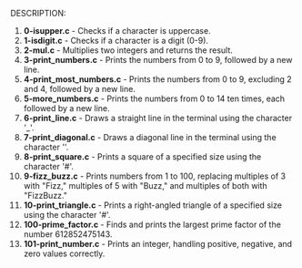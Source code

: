 DESCRIPTION:

1. **0-isupper.c** - Checks if a character is uppercase.
2. **1-isdigit.c** - Checks if a character is a digit (0-9).
3. **2-mul.c** - Multiplies two integers and returns the result.
4. **3-print_numbers.c** - Prints the numbers from 0 to 9, followed by a new line.
5. **4-print_most_numbers.c** - Prints the numbers from 0 to 9, excluding 2 and 4, followed by a new line.
6. **5-more_numbers.c** - Prints the numbers from 0 to 14 ten times, each followed by a new line.
7. **6-print_line.c** - Draws a straight line in the terminal using the character '_'.
8. **7-print_diagonal.c** - Draws a diagonal line in the terminal using the character '\'.
9. **8-print_square.c** - Prints a square of a specified size using the character '#'.
10. **9-fizz_buzz.c** - Prints numbers from 1 to 100, replacing multiples of 3 with "Fizz," multiples of 5 with "Buzz," and multiples of both with "FizzBuzz."
11. **10-print_triangle.c** - Prints a right-angled triangle of a specified size using the character '#'.
12. **100-prime_factor.c** - Finds and prints the largest prime factor of the number 612852475143.
13. **101-print_number.c** - Prints an integer, handling positive, negative, and zero values correctly.

